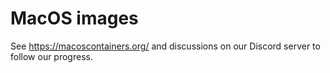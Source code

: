 ﻿# MacOS images

See https://macoscontainers.org/ and discussions on our Discord server to follow our progress.
